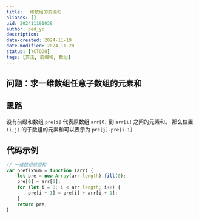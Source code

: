 ```yaml
---
title: 一维数组的前缀和
aliases: []
uid: 202411191038
author: ped_yc
description: 
date-created: 2024-11-19
date-modified: 2024-11-20
status: [YCTODO]
tags: [算法, 前缀和, 数组]
---
```


## 问题：求一维数组任意子数组的元素和

## 思路

设有前缀和数组 `pre[i]` 代表原数组 `arr[0]` 到 `arr[i]` 之间的元素和。
那么位置 `(i,j)` 的子数组的元素和可以表示为 `pre[j]-pre[i-1]`

## 代码示例

```javascript
// 一维数组前缀和
var prefixSum = function (arr) {
    let pre = new Array(arr.length).fill(0);
    pre[0] = arr[0];
    for (let i = 0; i < arr.length; i++) {
        pre[i + 1] = pre[i] + arr[i + 1];
    }
    return pre;
}
```
